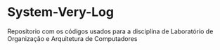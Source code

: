 # System-Very-Log
Repositorio com os códigos usados para a disciplina de Laboratório de Organização e Arquitetura de Computadores
